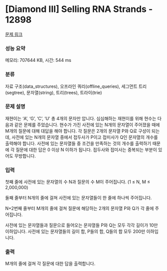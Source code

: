# [Diamond III] Selling RNA Strands - 12898 

[문제 링크](https://www.acmicpc.net/problem/12898) 

### 성능 요약

메모리: 707644 KB, 시간: 544 ms

### 분류

자료 구조(data_structures), 오프라인 쿼리(offline_queries), 세그먼트 트리(segtree), 문자열(string), 트리(trees), 트라이(trie)

### 문제 설명

<p>재현이는 ‘A’, ‘G’, ‘C’, ‘U’ 총 4개의 문자만 압니다. 심심해하는 재현이를 위해 현수는 다음과 같은 문제를 주었습니다. 현수가 가진 사전에 있는 N개의 문자열이 주어졌을 때에 M개의 질문에 대해 대답을 해야 합니다. 각 질문은 2개의 문자열 P와 Q로 구성이 되는데, 사전에 있는 N개의 문자열 중에서 접두사가 P이고 접미사가 Q인 문자열의 개수를 출력해야 합니다. 사전에 있는 문자열들 중 조건을 만족하는 것의 개수를 출력하기 때문에 각 질문에 대한 답은 0 이상 N 이하가 됩니다. 접두사와 접미사는 중복되는 부분이 있어도 무방합니다.</p>

### 입력 

 <p>첫째 줄에 사전에 있는 문자열의 수 N과 질문의 수 M이 주어집니다. (1 ≤ N, M ≤ 2,000,000)</p>

<p>둘째 줄부터 N개의 줄에 걸쳐 사전에 있는 문자열들이 한 줄에 하나씩 주어집니다.</p>

<p>N+2번째 줄부터 M개의 줄에 걸쳐 질문에 해당하는 2개의 문자열 P와 Q가 각 줄에 주어집니다.</p>

<p>사전에 있는 문자열들과 질문으로 들어오는 문자열들 P와 Q는 모두 각각 길이가 10만 이하입니다. 사전에 있는 문자열들의 길이 합, P들의 합, Q들의 합 모두 200만 이하입니다.</p>

### 출력 

 <p>M개의 줄에 걸쳐 각 질문에 대한 답을 출력합니다.</p>

